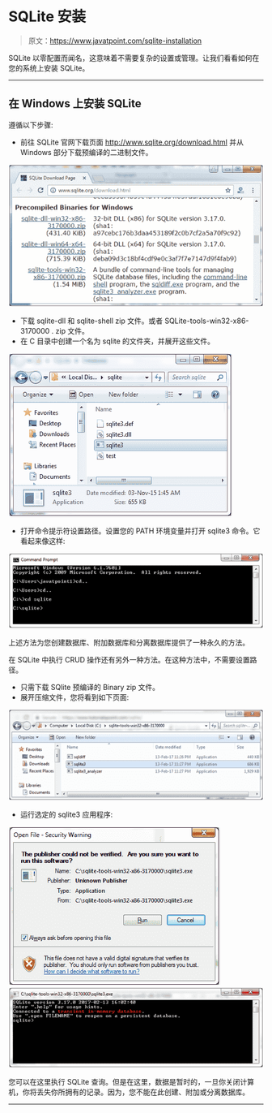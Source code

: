 # SQLite 安装

> 原文：<https://www.javatpoint.com/sqlite-installation>

SQLite 以零配置而闻名，这意味着不需要复杂的设置或管理。让我们看看如何在您的系统上安装 SQLite。

* * *

## 在 Windows 上安装 SQLite

遵循以下步骤:

*   前往 SQLite 官网下载页面 http://www.sqlite.org/download.html 并从 Windows 部分下载预编译的二进制文件。

![SQLite Installation 1](img/39241354dad0521be8a7bfd0bebe0ef3.png)

*   下载 sqlite-dll 和 sqlite-shell zip 文件。或者 SQLite-tools-win32-x86-3170000 . zip 文件。
*   在 C 目录中创建一个名为 sqlite 的文件夹，并展开这些文件。

![SQLite Installation 2](img/c2c2f5700457f799b2db400cded9b0a3.png)

*   打开命令提示符设置路径。设置您的 PATH 环境变量并打开 sqlite3 命令。它看起来像这样:

![SQLite Installation 3](img/8708bf01beed476177d024e2fd6b4c6a.png)

上述方法为您创建数据库、附加数据库和分离数据库提供了一种永久的方法。

在 SQLite 中执行 CRUD 操作还有另外一种方法。在这种方法中，不需要设置路径。

*   只需下载 SQlite 预编译的 Binary zip 文件。
*   展开压缩文件，您将看到如下页面:

![SQLite Installation 4](img/612374a343944683fea6ad65e647787b.png)

*   运行选定的 sqlite3 应用程序:

![SQLite Installation 5](img/45b0963555b640a4cecf388184d66071.png) ![SQLite Installation 6](img/16e336b34a60e74efc06185b8723e45a.png)

您可以在这里执行 SQLite 查询。但是在这里，数据是暂时的，一旦你关闭计算机，你将丢失你所拥有的记录。因为，您不能在此创建、附加或分离数据库。

* * *